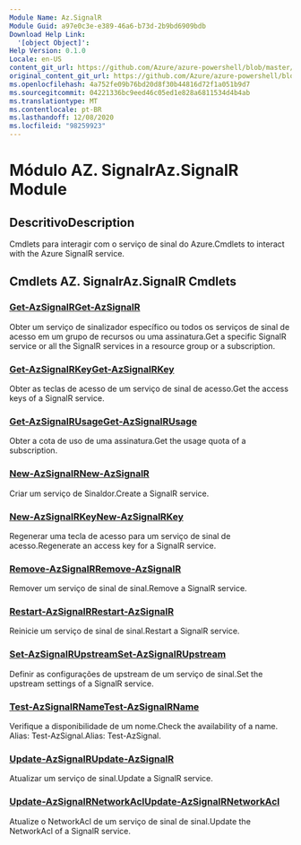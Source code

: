 ```yaml
---
Module Name: Az.SignalR
Module Guid: a97e0c3e-e389-46a6-b73d-2b9bd6909bdb
Download Help Link:
  '[object Object]': 
Help Version: 0.1.0
Locale: en-US
content_git_url: https://github.com/Azure/azure-powershell/blob/master/src/SignalR/SignalR/help/Az.SignalR.md
original_content_git_url: https://github.com/Azure/azure-powershell/blob/master/src/SignalR/SignalR/help/Az.SignalR.md
ms.openlocfilehash: 4a752fe09b76bd20d8f30b44816d72f1a051b9d7
ms.sourcegitcommit: 04221336bc9eed46c05ed1e828a6811534d4b4ab
ms.translationtype: MT
ms.contentlocale: pt-BR
ms.lasthandoff: 12/08/2020
ms.locfileid: "98259923"
---
```

# <span data-ttu-id="d81e2-101">Módulo AZ. Signalr</span><span class="sxs-lookup"><span data-stu-id="d81e2-101">Az.SignalR Module</span></span>
## <span data-ttu-id="d81e2-102">Descritivo</span><span class="sxs-lookup"><span data-stu-id="d81e2-102">Description</span></span>
<span data-ttu-id="d81e2-103">Cmdlets para interagir com o serviço de sinal do Azure.</span><span class="sxs-lookup"><span data-stu-id="d81e2-103">Cmdlets to interact with the Azure SignalR service.</span></span>

## <span data-ttu-id="d81e2-104">Cmdlets AZ. Signalr</span><span class="sxs-lookup"><span data-stu-id="d81e2-104">Az.SignalR Cmdlets</span></span>
### [<span data-ttu-id="d81e2-105">Get-AzSignalR</span><span class="sxs-lookup"><span data-stu-id="d81e2-105">Get-AzSignalR</span></span>](Get-AzSignalR.md)
<span data-ttu-id="d81e2-106">Obter um serviço de sinalizador específico ou todos os serviços de sinal de acesso em um grupo de recursos ou uma assinatura.</span><span class="sxs-lookup"><span data-stu-id="d81e2-106">Get a specific SignalR service or all the SignalR services in a resource group or a subscription.</span></span>

### [<span data-ttu-id="d81e2-107">Get-AzSignalRKey</span><span class="sxs-lookup"><span data-stu-id="d81e2-107">Get-AzSignalRKey</span></span>](Get-AzSignalRKey.md)
<span data-ttu-id="d81e2-108">Obter as teclas de acesso de um serviço de sinal de acesso.</span><span class="sxs-lookup"><span data-stu-id="d81e2-108">Get the access keys of a SignalR service.</span></span>

### [<span data-ttu-id="d81e2-109">Get-AzSignalRUsage</span><span class="sxs-lookup"><span data-stu-id="d81e2-109">Get-AzSignalRUsage</span></span>](Get-AzSignalRUsage.md)
<span data-ttu-id="d81e2-110">Obter a cota de uso de uma assinatura.</span><span class="sxs-lookup"><span data-stu-id="d81e2-110">Get the usage quota of a subscription.</span></span>

### [<span data-ttu-id="d81e2-111">New-AzSignalR</span><span class="sxs-lookup"><span data-stu-id="d81e2-111">New-AzSignalR</span></span>](New-AzSignalR.md)
<span data-ttu-id="d81e2-112">Criar um serviço de Sinaldor.</span><span class="sxs-lookup"><span data-stu-id="d81e2-112">Create a SignalR service.</span></span>

### [<span data-ttu-id="d81e2-113">New-AzSignalRKey</span><span class="sxs-lookup"><span data-stu-id="d81e2-113">New-AzSignalRKey</span></span>](New-AzSignalRKey.md)
<span data-ttu-id="d81e2-114">Regenerar uma tecla de acesso para um serviço de sinal de acesso.</span><span class="sxs-lookup"><span data-stu-id="d81e2-114">Regenerate an access key for a SignalR service.</span></span>

### [<span data-ttu-id="d81e2-115">Remove-AzSignalR</span><span class="sxs-lookup"><span data-stu-id="d81e2-115">Remove-AzSignalR</span></span>](Remove-AzSignalR.md)
<span data-ttu-id="d81e2-116">Remover um serviço de sinal de sinal.</span><span class="sxs-lookup"><span data-stu-id="d81e2-116">Remove a SignalR service.</span></span>

### [<span data-ttu-id="d81e2-117">Restart-AzSignalR</span><span class="sxs-lookup"><span data-stu-id="d81e2-117">Restart-AzSignalR</span></span>](Restart-AzSignalR.md)
<span data-ttu-id="d81e2-118">Reinicie um serviço de sinal de sinal.</span><span class="sxs-lookup"><span data-stu-id="d81e2-118">Restart a SignalR service.</span></span>

### [<span data-ttu-id="d81e2-119">Set-AzSignalRUpstream</span><span class="sxs-lookup"><span data-stu-id="d81e2-119">Set-AzSignalRUpstream</span></span>](Set-AzSignalRUpstream.md)
<span data-ttu-id="d81e2-120">Definir as configurações de upstream de um serviço de sinal.</span><span class="sxs-lookup"><span data-stu-id="d81e2-120">Set the upstream settings of a SignalR service.</span></span>

### [<span data-ttu-id="d81e2-121">Test-AzSignalRName</span><span class="sxs-lookup"><span data-stu-id="d81e2-121">Test-AzSignalRName</span></span>](Test-AzSignalRName.md)
<span data-ttu-id="d81e2-122">Verifique a disponibilidade de um nome.</span><span class="sxs-lookup"><span data-stu-id="d81e2-122">Check the availability of a name.</span></span> <span data-ttu-id="d81e2-123">Alias: Test-AzSignal.</span><span class="sxs-lookup"><span data-stu-id="d81e2-123">Alias: Test-AzSignal.</span></span>

### [<span data-ttu-id="d81e2-124">Update-AzSignalR</span><span class="sxs-lookup"><span data-stu-id="d81e2-124">Update-AzSignalR</span></span>](Update-AzSignalR.md)
<span data-ttu-id="d81e2-125">Atualizar um serviço de sinal.</span><span class="sxs-lookup"><span data-stu-id="d81e2-125">Update a SignalR service.</span></span>

### [<span data-ttu-id="d81e2-126">Update-AzSignalRNetworkAcl</span><span class="sxs-lookup"><span data-stu-id="d81e2-126">Update-AzSignalRNetworkAcl</span></span>](Update-AzSignalRNetworkAcl.md)
<span data-ttu-id="d81e2-127">Atualize o NetworkAcl de um serviço de sinal de sinal.</span><span class="sxs-lookup"><span data-stu-id="d81e2-127">Update the NetworkAcl of a SignalR service.</span></span>

